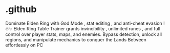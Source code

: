 # .github
Dominate Elden Ring with God Mode , stat editing , and anti-cheat evasion ! 🔥✨ Elden Ring Table Trainer grants invincibility , unlimited runes , and full control over player stats, maps, and enemies. Bypass detection, unlock all regions, and manipulate mechanics to conquer the Lands Between effortlessly on PC
